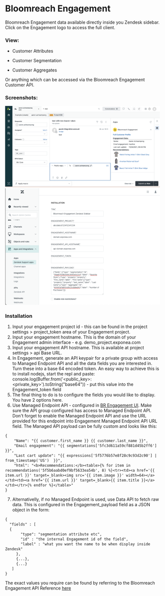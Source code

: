 
# Bloomreach Engagement

 Bloomreach Engagement data available directly inside you Zendesk sidebar. Click on the Engagement logo to access the full client.

  

### View:

* Customer Attributes

* Customer Segmentation

* Customer Aggregates

Or anything which can be accessed via the Bloomreach Engagement Customer API.
    
### Screenshots:

![sidebar_widget](./assets/screenshot-0.png)
![configuration](./assets/screenshot-1.png)

### Installation

1) Input your engagement project id - this can be found in the project settings > project_token area of your Engagement project.
2) Input your engagement hostname. This is the domain of your Engagement admin interface - e.g. demo_project.exponea.com  
3) Input your engagement API hostname. This is available at project settings > api Base URL.
4) In Engagement, generate an API keypair for a private group with access to Managed Endpoint API and all the data fields you are interested in. Turn these into a base 64 encoded token. An easy way to achieve this is to install nodejs, start the repl and paste: console.log(Buffer.from('<public_key>:<private_key>').toString("base64")) - put this value into the Engagement_token field
5) The final thing to do is to configure the fields you would like to display. You have 2 options here.
6) Use Managed Endpoint API - configured in [BR Engagement UI](https://documentation.bloomreach.com/engagement/reference/managed-endpoints-api). Make sure the API group configured has access to Managed Endpoint API. Don't forget to enable the Managed Endpoint API and use the URL provided for this endpoint into Engagement Managed Endpoint API URL field. The Managed API payload can be fully custom and looks like this:
```
{
	"Name": "{{ customer.first_name }} {{ customer.last_name }}",
	"Email engagement": "{{ segmentations['5fc3d611a59cf881d45b2ff6'] }}",
	"Last cart update": "{{ expressions['5f5776b57e8f28c9c93d2c90'] | from_timestamp('US')  }}",
	"html": "<b>Recommendations:</b><table>{% for item in recommendations('5f5b6aabd0ef9bf5633ea54b', 8) %}<tr><td><a href='{{ item.url }}' target=_blank><img src='{{ item.image }}' width=64></a></td><td><a href='{{ item.url }}' target=_blank>{{ item.title }}</a></td></tr>{% endfor %}</table>"	
}
```

7) Alternativelly, if no Managed Endpoint is used, use Data API to fetch raw data. This is configured in the Engagement_payload field as a JSON object in the form:

```
{
  "fields" : [
  {
	   "type": "segmentation attribute etc",
	   "id" : "the internal Engagement id of the field",
	   "label" : "what you want the name to be when display inside Zendesk"
	 },
	 {...},
	 {...}
   ]
} 
```
The exact values you require can be found by referring to the Bloomreach Engagement API Reference [here](https://documentation.bloomreach.com/engagement/reference/welcome)